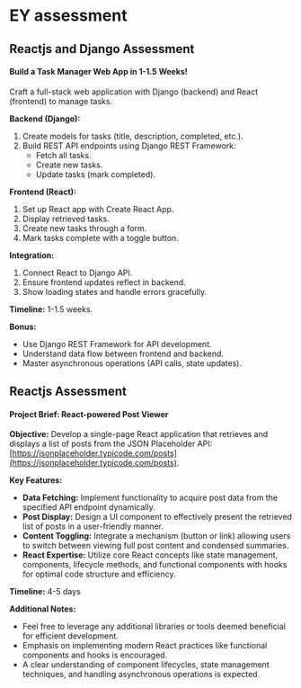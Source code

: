 # EY assessment

## Reactjs and Django Assessment

#### Build a Task Manager Web App in 1-1.5 Weeks!

Craft a full-stack web application with Django (backend) and React (frontend) to manage tasks.

**Backend (Django):**

1. Create models for tasks (title, description, completed, etc.).
2. Build REST API endpoints using Django REST Framework:
    * Fetch all tasks.
    * Create new tasks.
    * Update tasks (mark completed).

**Frontend (React):**

1. Set up React app with Create React App.
2. Display retrieved tasks.
3. Create new tasks through a form.
4. Mark tasks complete with a toggle button.

**Integration:**

1. Connect React to Django API.
2. Ensure frontend updates reflect in backend.
3. Show loading states and handle errors gracefully.

**Timeline:** 1-1.5 weeks.

**Bonus:**

* Use Django REST Framework for API development.
* Understand data flow between frontend and backend.
* Master asynchronous operations (API calls, state updates).

## Reactjs Assessment

#### Project Brief: React-powered Post Viewer

**Objective:** Develop a single-page React application that retrieves and displays a list of posts from the JSON Placeholder API: [https://jsonplaceholder.typicode.com/posts](https://jsonplaceholder.typicode.com/posts).

**Key Features:**

* **Data Fetching:** Implement functionality to acquire post data from the specified API endpoint dynamically.
* **Post Display:** Design a UI component to effectively present the retrieved list of posts in a user-friendly manner.
* **Content Toggling:** Integrate a mechanism (button or link) allowing users to switch between viewing full post content and condensed summaries.
* **React Expertise:** Utilize core React concepts like state management, components, lifecycle methods, and functional components with hooks for optimal code structure and efficiency.

**Timeline:** 4-5 days

**Additional Notes:**

* Feel free to leverage any additional libraries or tools deemed beneficial for efficient development.
* Emphasis on implementing modern React practices like functional components and hooks is encouraged.
* A clear understanding of component lifecycles, state management techniques, and handling asynchronous operations is expected.

